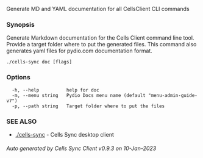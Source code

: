 Generate MD and YAML documentation for all CellsClient CLI commands

### Synopsis

Generate Markdown documentation for the Cells Client command line tool.
Provide a target folder where to put the generated files.
This command also generates yaml files for pydio.com documentation format.


```
./cells-sync doc [flags]
```

### Options

```
  -h, --help          help for doc
  -m, --menu string   Pydio Docs menu name (default "menu-admin-guide-v7")
  -p, --path string   Target folder where to put the files
```

### SEE ALSO

* [./cells-sync](./cells-sync)	 - Cells Sync desktop client

###### Auto generated by Cells Sync Client v0.9.3 on 10-Jan-2023
